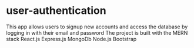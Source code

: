 # user-authentication
This app allows users to signup new accounts and access the database by logging in with their email and password
The project is built with the MERN stack 
React.js
Express.js
MongoDb
Node.js
Bootstrap
